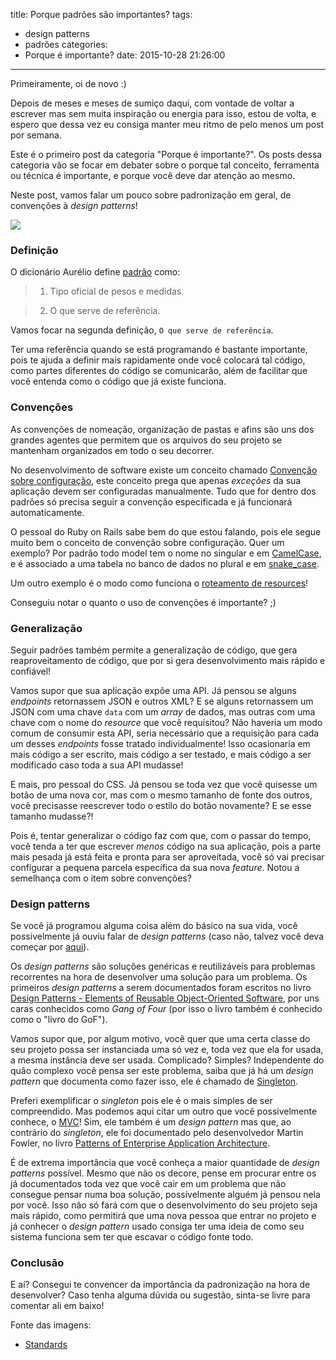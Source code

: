 title: Porque padrões são importantes?
tags:
  - design patterns
  - padrões
categories:
  - Porque é importante?
date: 2015-10-28 21:26:00
---

Primeiramente, oi de novo :)

Depois de meses e meses de sumiço daqui, com vontade de voltar a escrever mas sem muita inspiração ou energia para isso, estou de volta, e espero que dessa vez eu consiga manter meu ritmo de pelo menos um post por semana.

Este é o primeiro post da categoria "Porque é importante?". Os posts dessa categoria vão se focar em debater sobre o porque tal conceito, ferramenta ou técnica é importante, e porque você deve dar atenção ao mesmo.

Neste post, vamos falar um pouco sobre padronização em geral, de convenções à _design patterns_!

<img src="http://imgs.xkcd.com/comics/standards.png" />

<!-- more -->

### Definição

O dicionário Aurélio define [padrão](http://dicionariodoaurelio.com/padrao) como:

> 1. Tipo oficial de pesos e medidas.

> 2. O que serve de referência.

Vamos focar na segunda definição, `O que serve de referência`.

Ter uma referência quando se está programando é bastante importante, pois te ajuda a definir mais rapidamente onde você colocará tal código, como partes diferentes do código se comunicarão, além de facilitar que você entenda como o código que já existe funciona.

### Convenções

As convenções de nomeação, organização de pastas e afins são uns dos grandes agentes que permitem que os arquivos do seu projeto se mantenham organizados em todo o seu decorrer.

No desenvolvimento de software existe um conceito chamado [Convenção sobre configuração](https://en.wikipedia.org/wiki/Convention_over_configuration), este conceito prega que apenas _exceções_ da sua aplicação devem ser configuradas manualmente. Tudo que for dentro dos padrões só precisa seguir a convenção especificada e já funcionará automaticamente.

O pessoal do Ruby on Rails sabe bem do que estou falando, pois ele segue muito bem o conceito de convenção sobre configuração. Quer um exemplo? Por padrão todo model tem o nome no singular e em [CamelCase](https://en.wikipedia.org/wiki/CamelCase), e é associado a uma tabela no banco de dados no plural e em [snake_case](https://en.wikipedia.org/wiki/Snake_case).

Um outro exemplo é o modo como funciona o [roteamento de resources](http://guides.rubyonrails.org/routing.html#crud-verbs-and-actions)!

Conseguiu notar o quanto o uso de convenções é importante? ;)

### Generalização

Seguir padrões também permite a generalização de código, que gera reaproveitamento de código, que por si gera desenvolvimento mais rápido e confiável!

Vamos supor que sua aplicação expõe uma API. Já pensou se alguns _endpoints_ retornassem JSON e outros XML? E se alguns retornassem um JSON com uma chave `data` com um _array_ de dados, mas outras com uma chave com o nome do _resource_ que você requisitou? Não haveria um modo comum de consumir esta API, seria necessário que a requisição para cada um desses _endpoints_ fosse tratado individualmente! Isso ocasionaria em mais código a ser escrito, mais código a ser testado, e mais código a ser modificado caso toda a sua API mudasse!

E mais, pro pessoal do CSS. Já pensou se toda vez que você quisesse um botão de uma nova cor, mas com o mesmo tamanho de fonte dos outros, você precisasse reescrever todo o estilo do botão novamente? E se esse tamanho mudasse?!

Pois é, tentar generalizar o código faz com que, com o passar do tempo, você tenda a ter que escrever *menos* código na sua aplicação, pois a parte mais pesada já está feita e pronta para ser aproveitada, você só vai precisar configurar a pequena parcela específica da sua nova _feature_. Notou a semelhança com o item sobre convenções?

### Design patterns

Se você já programou alguma coisa além do básico na sua vida, você possivelmente já ouviu falar de _design patterns_ (caso não, talvez você deva começar por [aqui](/2015/02/01/Como-comecar-a-programar-ou-aprender-uma-nova-linguagem/)).

Os _design patterns_ são soluções genéricas e reutilizáveis para problemas recorrentes na hora de desenvolver uma solução para um problema. Os primeiros _design patterns_ a serem documentados foram escritos no livro [Design Patterns - Elements of Reusable Object-Oriented Software](http://c2.com/cgi/wiki?DesignPatternsBook), por uns caras conhecidos como _Gang of Four_ (por isso o livro também é conhecido como o "livro do GoF").

Vamos supor que, por algum motivo, você quer que uma certa classe do seu projeto possa ser instanciada uma só vez e, toda vez que ela for usada, a mesma instância deve ser usada. Complicado? Simples? Independente do quão complexo você pensa ser este problema, saiba que já há um _design pattern_ que documenta como fazer isso, ele é chamado de [Singleton](https://en.wikipedia.org/wiki/Singleton_pattern).

Preferi exemplificar o _singleton_ pois ele é o mais simples de ser compreendido. Mas podemos aqui citar um outro que você possivelmente conhece, o [MVC](http://martinfowler.com/eaaCatalog/modelViewController.html)! Sim, ele também é um _design pattern_ mas que, ao contrário do _singleton_, ele foi documentado pelo desenvolvedor Martin Fowler, no livro [Patterns of Enterprise Application Architecture](http://martinfowler.com/books/eaa.html).

É de extrema importância que você conheça a maior quantidade de _design patterns_ possível. Mesmo que não os decore, pense em procurar entre os já documentados toda vez que você cair em um problema que não consegue pensar numa boa solução, possívelmente alguém já pensou nela por você. Isso não só fará com que o desenvolvimento do seu projeto seja mais rápido, como permitirá que uma nova pessoa que entrar no projeto e já conhecer o _design pattern_ usado consiga ter uma ideia de como seu sistema funciona sem ter que escavar o código fonte todo.

### Conclusão

E aí? Consegui te convencer da importância da padronização na hora de desenvolver? Caso tenha alguma dúvida ou sugestão, sinta-se livre para comentar ali em baixo!

Fonte das imagens:

* [Standards](http://xkcd.com/927/)